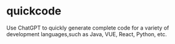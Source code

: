 # quickcode
Use ChatGPT to quickly generate complete code for a variety of development languages,such as Java, VUE, React, Python, etc.

